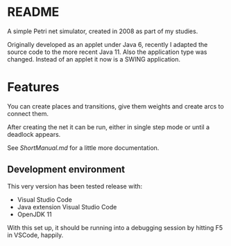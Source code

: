 # README

A simple Petri net simulator, created in 2008 as part of my studies.

Originally developed as an applet under Java 6, recently I adapted the
source code to the more recent Java 11. Also the application type was
changed. Instead of an applet it now is a SWING application.

# Features
You can create places and transitions, give them weights and create arcs
to connect them.

After creating the net it can be run, either in single step mode or 
until a deadlock appears.

See *ShortManual.md* for a little more documentation.

## Development environment

This very version has been tested release with:

* Visual Studio Code
* Java extension Visual Studio Code
* OpenJDK 11

With this set up, it should be running into a debugging session by 
hitting F5 in VSCode, happily.
